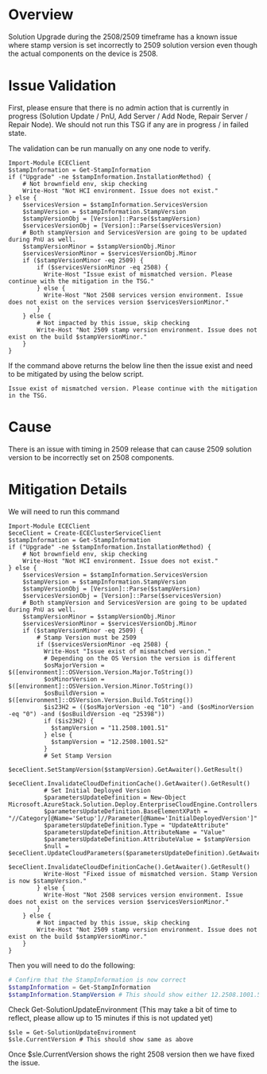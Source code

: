 # Overview

Solution Upgrade during the 2508/2509 timeframe has a known issue where stamp version is set incorrectly to 2509 solution version even though the actual components on the device is 2508. 

# Issue Validation

First, please ensure that there is no admin action that is currently in progress (Solution Update / PnU, Add Server / Add Node, Repair Server / Repair Node). We should not run this TSG if any are in progress / in failed state.

The validation can be run manually on any one node to verify. 

```
Import-Module ECEClient
$stampInformation = Get-StampInformation
if ("Upgrade" -ne $stampInformation.InstallationMethod) {
    # Not brownfield env, skip checking
    Write-Host "Not HCI environment. Issue does not exist."
} else {
    $servicesVersion = $stampInformation.ServicesVersion
    $stampVersion = $stampInformation.StampVersion
    $stampVersionObj = [Version]::Parse($stampVersion)
    $servicesVersionObj = [Version]::Parse($servicesVersion)
    # Both stampVersion and ServicesVersion are going to be updated during PnU as well.
    $stampVersionMinor = $stampVersionObj.Minor
    $servicesVersionMinor = $servicesVersionObj.Minor
    if ($stampVersionMinor -eq 2509) {
        if ($servicesVersionMinor -eq 2508) {
          Write-Host "Issue exist of mismatched version. Please continue with the mitigation in the TSG."
        } else {
          Write-Host "Not 2508 services version environment. Issue does not exist on the services version $servicesVersionMinor."
        }
    } else {
        # Not impacted by this issue, skip checking
        Write-Host "Not 2509 stamp version environment. Issue does not exist on the build $stampVersionMinor."
    }
}

```

If the command above returns the below line then the issue exist and need to be mitigated by using the below script.

```
Issue exist of mismatched version. Please continue with the mitigation in the TSG.
```

# Cause

There is an issue with timing in 2509 release that can cause 2509 solution version to be incorrectly set on 2508 components.

# Mitigation Details

We will need to run this command

```
Import-Module ECEClient
$eceClient = Create-ECEClusterServiceClient
$stampInformation = Get-StampInformation
if ("Upgrade" -ne $stampInformation.InstallationMethod) {
    # Not brownfield env, skip checking
    Write-Host "Not HCI environment. Issue does not exist."
} else {
    $servicesVersion = $stampInformation.ServicesVersion
    $stampVersion = $stampInformation.StampVersion
    $stampVersionObj = [Version]::Parse($stampVersion)
    $servicesVersionObj = [Version]::Parse($servicesVersion)
    # Both stampVersion and ServicesVersion are going to be updated during PnU as well.
    $stampVersionMinor = $stampVersionObj.Minor
    $servicesVersionMinor = $servicesVersionObj.Minor
    if ($stampVersionMinor -eq 2509) {
        # Stamp Version must be 2509
        if ($servicesVersionMinor -eq 2508) {
          Write-Host "Issue exist of mismatched version."
          # Depending on the OS Version the version is different
          $osMajorVersion = $([environment]::OSVersion.Version.Major.ToString())
          $osMinorVersion = $([environment]::OSVersion.Version.Minor.ToString())
          $osBuildVersion = $([environment]::OSVersion.Version.Build.ToString())
          $is23H2 = (($osMajorVersion -eq "10") -and ($osMinorVersion -eq "0") -and ($osBuildVersion -eq "25398"))
          if ($is23H2) {
            $stampVersion = "11.2508.1001.51"
          } else {
            $stampVersion = "12.2508.1001.52"
          }
          # Set Stamp Version
          $eceClient.SetStampVersion($stampVersion).GetAwaiter().GetResult()
          $eceClient.InvalidateCloudDefinitionCache().GetAwaiter().GetResult()
          # Set Initial Deployed Version
          $parametersUpdateDefinition = New-Object Microsoft.AzureStack.Solution.Deploy.EnterpriseCloudEngine.Controllers.Models.CloudParametersUpdateDescription
          $parametersUpdateDefinition.BaseElementXPath = "//Category[@Name='Setup']//Parameter[@Name='InitialDeployedVersion']"
          $parametersUpdateDefinition.Type = "UpdateAttribute"
          $parametersUpdateDefinition.AttributeName = "Value"
          $parametersUpdateDefinition.AttributeValue = $stampVersion
          $null = $eceClient.UpdateCloudParameters($parametersUpdateDefinition).GetAwaiter().GetResult()
          $eceClient.InvalidateCloudDefinitionCache().GetAwaiter().GetResult()
          Write-Host "Fixed issue of mismatched version. Stamp Version is now $stampVersion."
        } else {
          Write-Host "Not 2508 services version environment. Issue does not exist on the services version $servicesVersionMinor."
        }
    } else {
        # Not impacted by this issue, skip checking
        Write-Host "Not 2509 stamp version environment. Issue does not exist on the build $stampVersionMinor."
    }
}
```

Then you will need to do the following: 

``` PowerShell
# Confirm that the StampInformation is now correct
$stampInformation = Get-StampInformation
$stampInformation.StampVersion # This should show either 12.2508.1001.52 or 11.2508.1001.51
```

Check Get-SolutionUpdateEnvironment (This may take a bit of time to reflect, please allow up to 15 minutes if this is not updated yet)

```
$sle = Get-SolutionUpdateEnvironment
$sle.CurrentVersion # This should show same as above
```

Once $sle.CurrentVersion shows the right 2508 version then we have fixed the issue.
